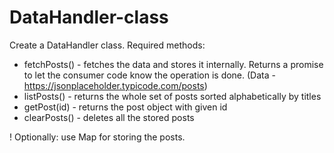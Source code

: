 # DataHandler-class

Create a DataHandler class.
Required methods:

- fetchPosts() - fetches the data and stores it internally. Returns a promise to let the
  consumer code know the operation is done. (Data -
  https://jsonplaceholder.typicode.com/posts)
- listPosts() - returns the whole set of posts sorted alphabetically by titles
- getPost(id) - returns the post object with given id
- clearPosts() - deletes all the stored posts

! Optionally: use Map for storing the posts.
